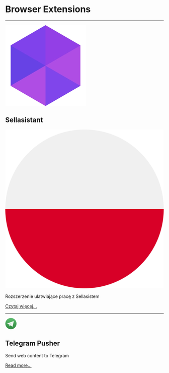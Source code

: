 # Browser Extensions
***
<div markdown="1" class="project-header">
<img class="project-icon" src="assets/images/icons/sa.webp">

## Sellasistant

<img class="country-icon" src="assets/images/poland.png">

</div>

Rozszerzenie ułatwiające pracę z Sellasistem

<a class="paragraph-link" href="./sellasistant.html">Czytaj więcej...</a>

<!-- ***

<img src="assets/images/icons/ess.webp" height="36">

## Edytor Stron Shoper <img src="assets/images/poland.png" width="16">

Skrót do edytora Shoper dla produktów, kategorii i stron informacyjnych

<a class="paragraph-link" href="/shoper_editor.html">Czytaj więcej...</a> -->

***

<div markdown="1" class="project-header">

<img class="project-icon" src="assets/images/icons/tp.webp" height="36">

## Telegram Pusher
</div>

Send web content to Telegram

<a class="paragraph-link" href="./telegram_pusher.html">Read more...</a>


